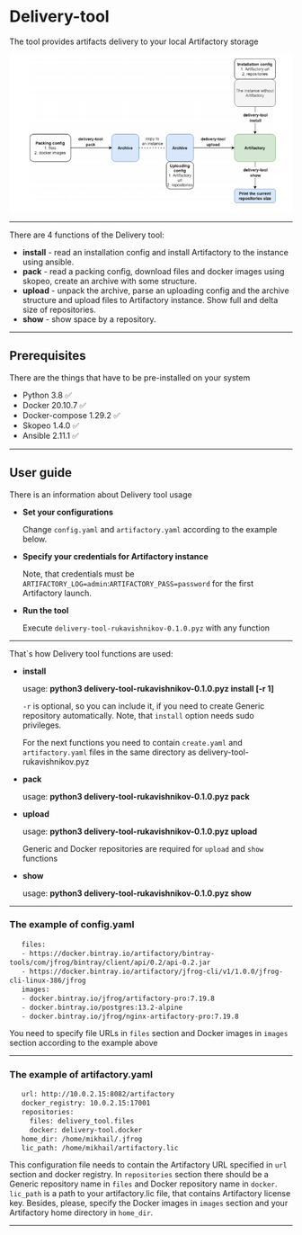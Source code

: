 # Delivery-tool

The tool provides artifacts delivery to your local Artifactory storage

![](https://raw.githubusercontent.com/rukavishnikovmihail00/testGit/newbranch/delivery_tool.png "Delivery tool")
_______________________________________________________________________________________________________________________

There are 4 functions of the Delivery tool:
- __install__ - read an installation config and install Artifactory to the instance using ansible.
- __pack__   - read a packing config, download files and docker images using skopeo, create an archive with some structure.
- __upload__ - unpack the archive, parse an uploading config and the archive structure and upload files to Artifactory instance. Show full and delta size of
repositories.
- __show__   - show space by a repository.
_______________________________________________________________________________________________________________________

## Prerequisites
There are the things that have to be pre-installed on your system

- Python 3.8     :white_check_mark:
- Docker 20.10.7 :white_check_mark:
- Docker-compose 1.29.2 :white_check_mark:
- Skopeo 1.4.0 :white_check_mark:
- Ansible 2.11.1 :white_check_mark:
________________________________________________________________________________________________________________________

## User guide
There is an information about Delivery tool usage

- __Set your configurations__

    Change `config.yaml` and `artifactory.yaml` according to the example below.

- __Specify your credentials for Artifactory instance__

    Note, that credentials must be `ARTIFACTORY_LOG=admin`:`ARTIFACTORY_PASS=password` for the first Artifactory launch.

- __Run the tool__
	
    Execute `delivery-tool-rukavishnikov-0.1.0.pyz` with any function

________________________________________________________________________________________________________________________

That`s how Delivery tool functions are used:

- __install__ 

    usage: **python3 delivery-tool-rukavishnikov-0.1.0.pyz install [-r 1]**
	
    `-r` is optional, so you can include it, if you need to create Generic repository automatically.
    Note,  that `install` option needs sudo privileges.


    For the next functions you need to contain `create.yaml` and `artifactory.yaml` files in the same directory as delivery-tool-rukavishnikov.pyz 

- __pack__

    usage: **python3 delivery-tool-rukavishnikov-0.1.0.pyz pack**

- __upload__

    usage: **python3 delivery-tool-rukavishnikov-0.1.0.pyz upload**

    Generic and Docker repositories are required for `upload` and `show` functions

- __show__

    usage: **python3 delivery-tool-rukavishnikov-0.1.0.pyz show**
________________________________________________________________________________________________________________________

### The example of config.yaml

```
   files:
   - https://docker.bintray.io/artifactory/bintray-tools/com/jfrog/bintray/client/api/0.2/api-0.2.jar
   - https://docker.bintray.io/artifactory/jfrog-cli/v1/1.0.0/jfrog-cli-linux-386/jfrog
   images:
   - docker.bintray.io/jfrog/artifactory-pro:7.19.8
   - docker.bintray.io/postgres:13.2-alpine
   - docker.bintray.io/jfrog/nginx-artifactory-pro:7.19.8
```

You need to specify file URLs in `files` section and Docker images in `images` section according to the example above
_________________________________________________________________________________________________________________________
### The example of artifactory.yaml

```
   url: http://10.0.2.15:8082/artifactory
   docker_registry: 10.0.2.15:17001
   repositories:
     files: delivery_tool.files
     docker: delivery-tool.docker
   home_dir: /home/mikhail/.jfrog
   lic_path: /home/mikhail/artifactory.lic
```

This configuration file needs to contain the Artifactory URL specified in `url` section and docker registry.
In `repositories` section there should be a Generic repository name in `files` and Docker repository name in `docker`.
`lic_path` is a path to your artifactory.lic file, that contains Artifactory license key.
Besides, please, specify the Docker images in `images` section and your Artifactory home directory in `home_dir`.
_________________________________________________________________________________________________________________________





   

